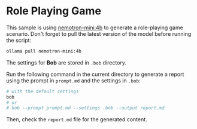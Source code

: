 # Role Playing Game


This sample is using [nemotron-mini:4b](https://ollama.com/library/nemotron-mini:4b) to generate a role-playing game scenario.
Don't forget to pull the latest version of the model before running the script:

```bash
ollama pull nemotron-mini:4b
```

The settings for **Bob** are stored in `.bob` directory.

Run the following command in the current directory to generate a report using the prompt in `prompt.md` and the settings in `.bob`:

```bash
# with the default settings
bob
# or
# bob --prompt prompt.md --settings .bob --output report.md
```

Then, check the `report.md` file for the generated content.

